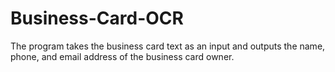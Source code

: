 # Business-Card-OCR
The program takes the business card text as an input and outputs the name, phone, and email address of the business card owner.
